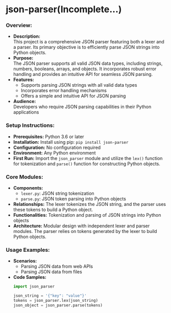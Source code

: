 # json-parser(Incomplete...)
### Overview:
- **Description:**  
  This project is a comprehensive JSON parser featuring both a lexer and a parser. Its primary objective is to efficiently parse JSON strings into Python objects.
- **Purpose:**  
  The JSON parser supports all valid JSON data types, including strings, numbers, booleans, arrays, and objects. It incorporates robust error handling and provides an intuitive API for seamless JSON parsing.
- **Features:**  
  - Supports parsing JSON strings with all valid data types  
  - Incorporates error handling mechanisms  
  - Offers a simple and intuitive API for JSON parsing
- **Audience:**  
  Developers who require JSON parsing capabilities in their Python applications

### Setup Instructions:
- **Prerequisites:** Python 3.6 or later
- **Installation:** Install using pip: `pip install json-parser`
- **Configuration:** No configuration required
- **Environment:** Any Python environment
- **First Run:** Import the `json_parser` module and utilize the `lex()` function for tokenization and `parse()` function for constructing Python objects.

### Core Modules:
- **Components:**  
  - `lexer.py`: JSON string tokenization  
  - `parse.py`: JSON token parsing into Python objects
- **Relationships:** The lexer tokenizes the JSON string, and the parser uses these tokens to build a Python object.
- **Functionalities:** Tokenization and parsing of JSON strings into Python objects
- **Architecture:** Modular design with independent lexer and parser modules. The parser relies on tokens generated by the lexer to build Python objects.

### Usage Examples:
- **Scenarios:**  
  - Parsing JSON data from web APIs  
  - Parsing JSON data from files
- **Code Samples:**  
  ```python
  import json_parser

  json_string = '{"key": "value"}'
  tokens = json_parser.lex(json_string)
  json_object = json_parser.parse(tokens)


